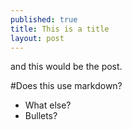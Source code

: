 ```yaml
---
published: true
title: This is a title
layout: post
---
```

and this would be the post. 

#Does this use markdown? 

* What else?
* Bullets?

